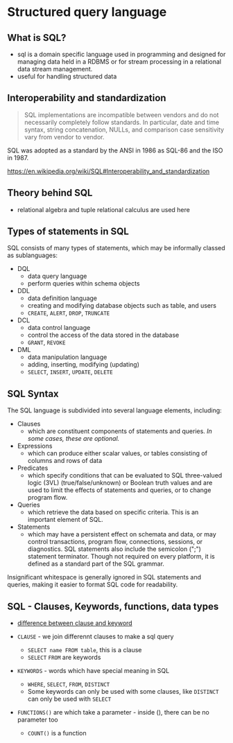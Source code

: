# Structured query language

## What is SQL?

- sql is a domain specific language used in programming and designed
  for managing data held in a RDBMS or for stream processing in a
  relational data stream management.
- useful for handling structured data

## Interoperability and standardization

> SQL implementations are incompatible between vendors and do not necessarily completely follow standards.
> In particular, date and time syntax, string concatenation, NULLs, and comparison case sensitivity vary from vendor to vendor.

SQL was adopted as a standard by the ANSI in 1986 as SQL-86 and the ISO in 1987.

<https://en.wikipedia.org/wiki/SQL#Interoperability_and_standardization>

## Theory behind SQL

- relational algebra and tuple relational calculus are used here

## Types of statements in SQL

SQL consists of many types of statements, which may be informally classed as sublanguages:

- DQL
    - data query language
    - perform queries within schema objects
- DDL
    - data definition language
    - creating and modifying database objects such as table, and users
    - `CREATE`, `ALERT`, `DROP`, `TRUNCATE`
- DCL
    - data control language
    - control the access of the data stored in the database
    - `GRANT`, `REVOKE`
- DML
    - data manipulation language
    - adding, inserting, modifying (updating)
    - `SELECT`, `INSERT`, `UPDATE`, `DELETE`

## SQL Syntax

The SQL language is subdivided into several language elements, including:

- Clauses
    - which are constituent components of statements and queries. _In some cases, these are optional._
- Expressions
    - which can produce either scalar values, or tables consisting of columns and rows of data
- Predicates
    - which specify conditions that can be evaluated to SQL three-valued logic (3VL) (true/false/unknown) or Boolean truth values and are used to limit the effects of statements and queries, or to change program flow.
- Queries
    - which retrieve the data based on specific criteria. This is an important element of SQL.
- Statements
    - which may have a persistent effect on schemata and data, or may control transactions, program flow, connections, sessions, or diagnostics.
SQL statements also include the semicolon (";") statement terminator. Though not required on every platform, it is defined as a standard part of the SQL grammar.

Insignificant whitespace is generally ignored in SQL statements and queries, making it easier to format SQL code for readability.

## SQL - Clauses, Keywords, functions, data types

- [difference between clause and keyword](https://stackoverflow.com/questions/31151264/what-is-the-difference-between-a-keyword-and-a-clause-in-sql)

- `CLAUSE` - we join differennt clauses to make a sql query
    - `SELECT name FROM table`, this is a clause
    - `SELECT` `FROM` are keywords
- `KEYWORDS` - words which have special meaning in SQL
    - `WHERE`, `SELECT`, `FROM`, `DISTINCT`
    - Some keywords can only be used with some clauses, like `DISTINCT` can only be used with `SELECT`
- `FUNCTIONS()` are which take a parameter - inside (), there can be no parameter too
    - `COUNT()` is a function
